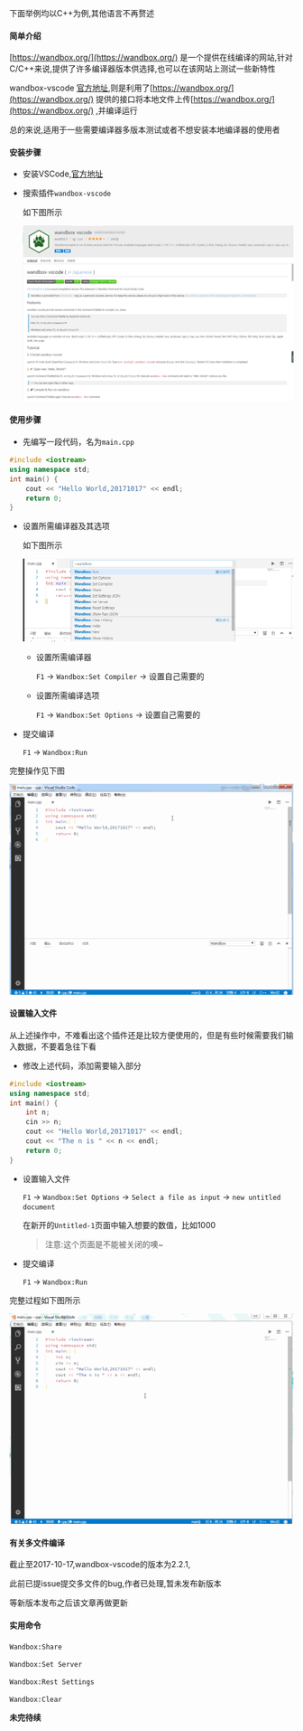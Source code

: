 下面举例均以C++为例,其他语言不再赘述

#### 简单介绍

[https://wandbox.org/](https://wandbox.org/) 是一个提供在线编译的网站,针对C/C++来说,提供了许多编译器版本供选择,也可以在该网站上测试一些新特性

wandbox-vscode [官方地址](https://github.com/wraith13/wandbox-vscode/),则是利用了[https://wandbox.org/](https://wandbox.org/) 提供的接口将本地文件上传[https://wandbox.org/](https://wandbox.org/) ,并编译运行

总的来说,适用于一些需要编译器多版本测试或者不想安装本地编译器的使用者

#### 安装步骤

- 安装VSCode,[官方地址](https://code.visualstudio.com/)

- 搜索插件`wandbox-vscode`

    如下图所示

    ![wandbox-vscode](https://raw.githubusercontent.com/S1xe/LearnNote/master/Data/img/wandbox_install.png)

#### 使用步骤

- 先编写一段代码，名为`main.cpp`

```c++
#include <iostream>
using namespace std;
int main() {
    cout << "Hello World,20171017" << endl;
    return 0;
}
```

- 设置所需编译器及其选项

    如下图所示
        
    ![wandbox_set_compiler](https://raw.githubusercontent.com/S1xe/LearnNote/master/Data/img/wandbox_set_compiler_.png)
   
    -   设置所需编译器

        `F1` -> `Wandbox:Set Compiler` -> 设置自己需要的

    -   设置所需编译选项

        `F1` -> `Wandbox:Set Options` -> 设置自己需要的

-  提交编译

    `F1` -> `Wandbox:Run`

完整操作见下图

![wandbox_set_compiler](https://raw.githubusercontent.com/S1xe/LearnNote/master/Data/img/wandbox_set_compiler.gif)

#### 设置输入文件

从上述操作中，不难看出这个插件还是比较方便使用的，但是有些时候需要我们输入数据，不要着急往下看

- 修改上述代码，添加需要输入部分

```c++
#include <iostream>
using namespace std;
int main() {
    int n;
    cin >> n;
    cout << "Hello World,20171017" << endl;
    cout << "The n is " << n << endl;
    return 0;
}
```

- 设置输入文件

    `F1` -> `Wandbox:Set Options` -> `Select a file as input` -> `new untitled document`

    在新开的`Untitled-1`页面中输入想要的数值，比如1000

    > 注意:这个页面是不能被关闭的噢~

- 提交编译

    `F1` -> `Wandbox:Run`

完整过程如下图所示

![wandbox_set_input](https://raw.githubusercontent.com/S1xe/LearnNote/master/Data/img/wandbox_set_input.gif)

#### 有关多文件编译

截止至2017-10-17,wandbox-vscode的版本为2.2.1,

此前已提issue提交多文件的bug,作者已处理,暂未发布新版本

等新版本发布之后该文章再做更新

#### 实用命令

`Wandbox:Share` 

`Wandbox:Set Server`

`Wandbox:Rest Settings`

`Wandbox:Clear`


**未完待续**
    
